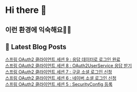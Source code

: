 # Hi there 👋

## 이런 환경에 익숙해요✍🏼

## 📕 Latest Blog Posts

<a href=https://jhyngu.tistory.com/90>스프링 OAuth2 클라이언트 세션 9 : 응답 데이터로 로그인 완료</a></br><a href=https://jhyngu.tistory.com/89>스프링 OAuth2 클라이언트 세션 8 : OAuth2UserService 응답 받기</a></br><a href=https://jhyngu.tistory.com/88>스프링 OAuth2 클라이언트 세션 7 : 구글 소셜 로그인 신청</a></br><a href=https://jhyngu.tistory.com/87>스프링 OAuth2 클라이언트 세션 6 : 네이버 소셜 로그인 신청</a></br><a href=https://jhyngu.tistory.com/86>스프링 OAuth2 클라이언트 세션 5 : SecurityConfig 등록</a></br>